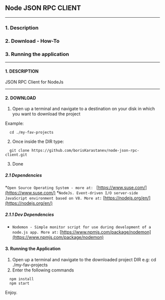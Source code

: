 ## Node JSON RPC CLIENT

***
### 1. Description
### 2. Download - How-To
### 3. Running the application
***


#### 1. DESCRIPTION

JSON RPC Client for NodeJs

***

#### 2. DOWNLOAD

1. Open up a terminal and navigate to a destination on your disk in which you want to download the project

Example:

```
  cd ./my-fav-projects

```

2. Once inside the DIR type:

```
  git clone https://github.com/borisKarastanev/node-json-rpc-client.git

```

3. Done

##### 2.1 Dependencies

*`Open Source Operating System - more at: ` [https://www.suse.com/](https://www.suse.com/)
*`NodeJs. Event-driven I/O server-side JavaScript environment based on V8. More at:` [https://nodejs.org/en/](https://nodejs.org/en/)
 
##### 2.1.1 Dev Dependencies 

* `Nodemon - Simple monitor script for use during development of a node.js app. More at:` [https://www.npmjs.com/package/nodemon](https://www.npmjs.com/package/nodemon)
#### 3. Running the Application

1. Open up a terminal and navigate to the downloaded project DIR e.g: cd ./my-fav-projects
2. Enter the following commands

```
  npm install
  npm start

```

 Enjoy.
